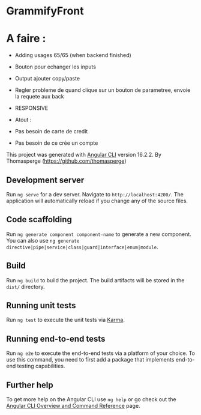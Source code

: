 # GrammifyFront
# A faire :

- Adding usages 65/65 (when backend finished)
- Bouton pour echanger les inputs
- Output ajouter copy/paste
- Regler probleme de quand clique sur un bouton de parametree, envoie la requete aux back
- RESPONSIVE

- Atout : 
- Pas besoin de carte de credit
- Pas besoin de ce crée un compte



This project was generated with [Angular CLI](https://github.com/angular/angular-cli) version 16.2.2.
By Thomasperge (https://github.com/thomasperge)

## Development server

Run `ng serve` for a dev server. Navigate to `http://localhost:4200/`. The application will automatically reload if you change any of the source files.

## Code scaffolding

Run `ng generate component component-name` to generate a new component. You can also use `ng generate directive|pipe|service|class|guard|interface|enum|module`.

## Build

Run `ng build` to build the project. The build artifacts will be stored in the `dist/` directory.

## Running unit tests

Run `ng test` to execute the unit tests via [Karma](https://karma-runner.github.io).

## Running end-to-end tests

Run `ng e2e` to execute the end-to-end tests via a platform of your choice. To use this command, you need to first add a package that implements end-to-end testing capabilities.

## Further help

To get more help on the Angular CLI use `ng help` or go check out the [Angular CLI Overview and Command Reference](https://angular.io/cli) page.
